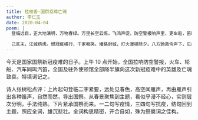 ```yaml
---
title: 桂枝香·国祭疫难亡魂
author: 李仁玉
date: 2020-04-04
poem: |
  登临远目，正大地清明，万物春绿。万里长空云练，飞鸿声促。防空警报响声里，更车船，笛鸣三数。国旗杆半，行人肃穆，疫殇国祭。

  己亥末，江城疠虏。恨冠疫横行，千家咽哭。堵路封城，灯火漫嗟除夕。八方驰救令声下，见白衣、逆行千里。亡魂天宿，瘟神降服，泪流如注。
---
```


今天是国家国祭新冠疫难的日子。上午 10 点开始，全国拉响防空警报，火车、轮船、汽车同鸣汽笛，全国及驻外使领馆全部降半旗向这次新冠疫难中的英雄及亡魂致哀。特填词记之。

诗人张树松点评：上片起句登临二字紧要，远处见春色，高空闻雁声，再由雁声引出各种笛声，自然而然，导出国祭。从春景聚焦到主题，看似乎漫不经心，实则层次分明，手法纯熟。下片紧承国祭而来。一二句写疫情，三四句写抗疫，结句回到主题，照应全词，雄沉悲壮。全词构思精密，开合自如，殊为祭奠词之佳构。
